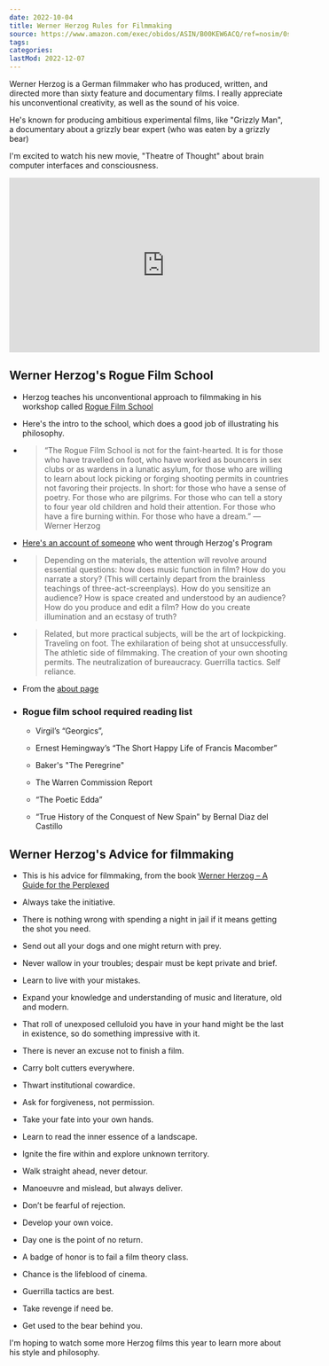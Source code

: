 ```yaml
---
date: 2022-10-04
title: Werner Herzog Rules for Filmmaking
source: https://www.amazon.com/exec/obidos/ASIN/B00KEW6ACQ/ref=nosim/0sil8
tags:
categories:
lastMod: 2022-12-07
---
```

Werner Herzog is a German filmmaker who has produced, written, and directed more than sixty feature and documentary films. I really appreciate his unconventional creativity, as well as the sound of his voice.

He's known for producing ambitious experimental films, like "Grizzly Man", a documentary about a grizzly bear expert (who was eaten by a grizzly bear)

I'm excited to watch his new movie, "Theatre of Thought" about brain computer interfaces and consciousness.

<iframe width="560" height="315" src="https://www.youtube.com/embed/9P0nHSKwWMU" title="YouTube video player" frameborder="0" allow="accelerometer; autoplay; clipboard-write; encrypted-media; gyroscope; picture-in-picture" allowfullscreen></iframe>



## Werner Herzog's Rogue Film School

  + Herzog teaches his unconventional approach to filmmaking in his workshop called [Rogue Film School](http://www.roguefilmschool.com/default.asp)

  + Here's the intro to the school, which does a good job of illustrating his philosophy.

  + > “The Rogue Film School is not for the faint-hearted. It is for those who have travelled on foot, who have worked as bouncers in sex clubs or as wardens in a lunatic asylum, for those who are willing to learn about lock picking or forging shooting permits in countries not favoring their projects. In short: for those who have a sense of poetry. For those who are pilgrims. For those who can tell a story to four year old children and hold their attention. For those who have a fire burning within. For those who have a dream.” — Werner Herzog

  + [Here's an account of someone](https://www.indiewire.com/2014/09/12-things-i-learned-at-werner-herzogs-rogue-film-school-69693/) who went through Herzog's Program

  + > Depending on the materials, the attention will revolve around essential questions: how does music function in film? How do you narrate a story? (This will certainly depart from the brainless teachings of three-act-screenplays). How do you sensitize an audience? How is space created and understood by an audience? How do you produce and edit a film? How do you create illumination and an ecstasy of truth?

  + >Related, but more practical subjects, will be the art of lockpicking. Traveling on foot. The exhilaration of being shot at unsuccessfully. The athletic side of filmmaking. The creation of your own shooting permits. The neutralization of bureaucracy. Guerrilla tactics. Self reliance.

  + From the [about page](http://www.roguefilmschool.com/about.asp)

  + ### Rogue film school required reading list

    + Virgil’s “Georgics”,

    + Ernest Hemingway’s “The Short Happy Life of Francis Macomber”

    + Baker's "The Peregrine"

    + The Warren Commission Report

    + “The Poetic Edda”

    + “True History of the Conquest of New Spain” by Bernal Diaz del Castillo

## Werner Herzog's Advice for filmmaking

  + This is his advice for filmmaking, from the book [Werner Herzog – A Guide for the Perplexed](https://www.amazon.com/dp/B00KEW6ACQ?tag=mus0a-21)

  + Always take the initiative.

  + There is nothing wrong with spending a night in jail if it means getting the shot you need.

  + Send out all your dogs and one might return with prey.

  + Never wallow in your troubles; despair must be kept private and brief.

  + Learn to live with your mistakes.

  + Expand your knowledge and understanding of music and literature, old and modern.

  + That roll of unexposed celluloid you have in your hand might be the last in existence, so do something impressive with it.

  + There is never an excuse not to finish a film.

  + Carry bolt cutters everywhere.

  + Thwart institutional cowardice.

  + Ask for forgiveness, not permission.

  + Take your fate into your own hands.

  + Learn to read the inner essence of a landscape.

  + Ignite the fire within and explore unknown territory.

  + Walk straight ahead, never detour.

  + Manoeuvre and mislead, but always deliver.

  + Don’t be fearful of rejection.

  + Develop your own voice.

  + Day one is the point of no return.

  + A badge of honor is to fail a film theory class.

  + Chance is the lifeblood of cinema.

  + Guerrilla tactics are best.

  + Take revenge if need be.

  + Get used to the bear behind you.

I'm hoping to watch some more Herzog films this year to learn more about his style and philosophy.
